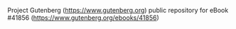 Project Gutenberg (https://www.gutenberg.org) public repository for eBook #41856 (https://www.gutenberg.org/ebooks/41856)
